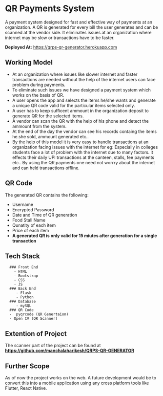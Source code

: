 # QR Payments System

A payment system designed for fast and effective way of payments at an organization. A QR is generated for every bill the user generates and can be scanned at the vendor side. It eliminates issues at an organization where internet may be slow or transactions have to be faster.

**Deployed At:** https://qrps-qr-generator.herokuapp.com

## Working Model
- At an organization where issues like slower internet and faster transactions are needed without the help of the internet users can face problem during payments. 
- To eliminate such issues we have designed a payment system which works on the basis of QR.
- A user opens the app and selects the items he/she wants and generate a unique QR code valid for the particular items selected only.
- A user has to keep sufficent ammount in the organization deposit to generate QR for the selected items. 
- A vendor can scan the QR with the help of his phone and detect the ammount from the system. 
- At the end of the day the vendor can see his records containg the items he.she sold, ammount generated etc..
- By the help of this model it is very easy to handle transactions at an organization facing issues with the internet for eg: Especially in colleges students face a lot of problem with the internet due to many factors. it effects their daily UPI transactions at the canteen, stalls, fee payments etc.. By using the QR payments one need not worrry about the internet and can held transactions offline.

## QR Code
The generated QR contains the following:
- Username 
- Encrypted Password
- Date and Time of QR generation
- Food Stall Name
- Qunatity of each item
- Price of each item 
- **A generated QR is only valid for 15 miutes after generation for a single transaction**

## Tech Stack
      ### Front End
        - HTML
        - Bootstrap
        - CSS
        - JS
      ### Back End
         - Flask
         - Python
      ### Database
         - mySQL
      ### QR Code
      -  pyqrcode (QR Genertaion)
      - Open CV (QR Scanner)
   
## Extention of Project
The scanner part of the project can be found at **https://github.com/manchalaharikesh/QRPS-QR-GENERATOR**

## Further Scope
As of now the project works on the web. A future development would be to convert this into a mobile application using any cross platform tools like Flutter, React Native. 
 
